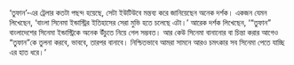 ‘তুফান’-এর ট্রেলার কতটা পছন্দ হয়েছে, সেটা ইউটিউবে মন্তব্য করে জানিয়েছেন অনেক দর্শক। একজন যেমন লিখেছেন, ‘বাংলা সিনেমা ইন্ডাস্ট্রির ইতিহাসের সেরা মুভি হতে চলেছে এটা।’ আরেক দর্শক লিখেছেন, ‘“তুফান” বাংলাদেশের সিনেমা ইন্ডাস্ট্রিকে অনেক উঁচুতে নিয়ে গেল সম্ভবত। আর কেউ সিনেমা বানানোর বা চিন্তা করার আগেও “তুফান”কে তুলনা করবে, ভাববে, তারপর বানাবে। নিশ্চিতভাবে আমরা সামনে আরও চমৎকার সব সিনেমা পেতে যাচ্ছি এর হাত ধরে।’
